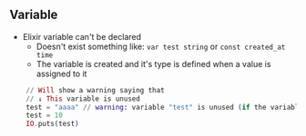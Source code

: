 ## Variable
- Elixir variable can't be declared
    - Doesn't exist something like: `var test string` or `const created_at time`
    - The variable is created and it's type is defined when a value is assigned to it
```elixir
    // Will show a warning saying that
    // ↓ This variable is unused
    test = "aaaa" // warning: variable "test" is unused (if the variable is not meant to be used, prefix it with an underscore)
    test = 10
    IO.puts(test)
```
